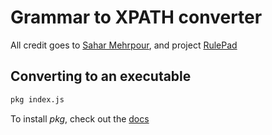 # Grammar to XPATH converter

All credit goes to [Sahar Mehrpour](https://github.com/SaharMehrpour), and project [RulePad](https://github.com/devuxd/active-doc-client)

## Converting to an executable

```bash
pkg index.js
```

To install _pkg_, check out the [docs](https://github.com/vercel/pkg)
